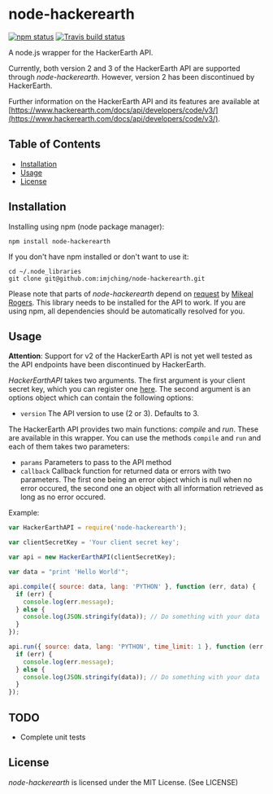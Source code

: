 # node-hackerearth

[![npm status](http://img.shields.io/npm/v/node-hackerearth.svg?style=flat-square)](https://www.npmjs.org/package/node-hackerearth) [![Travis build status](https://travis-ci.org/imjching/node-hackerearth.svg?branch=master&style=flat-square&label=travis)](https://travis-ci.org/imjching/node-hackerearth)

A node.js wrapper for the HackerEarth API.

Currently, both version 2 and 3 of the HackerEarth API are supported through *node-hackerearth*. However, version 2 has been discontinued by HackerEarth.

Further information on the HackerEarth API and its features are available at [https://www.hackerearth.com/docs/api/developers/code/v3/](https://www.hackerearth.com/docs/api/developers/code/v3/).

## Table of Contents

 * [Installation](#installation)
 * [Usage](#usage)
 * [License](#license)

## Installation

Installing using npm (node package manager):

    npm install node-hackerearth

If you don't have npm installed or don't want to use it:

    cd ~/.node_libraries
    git clone git@github.com:imjching/node-hackerearth.git

Please note that parts of *node-hackerearth* depend on [request](http://github.com/mikeal/request) by [Mikeal Rogers](http://github.com/mikeal). This library needs to be installed for the API to work. If you are using npm, all dependencies should be automatically resolved for you.

## Usage

**Attention**: Support for v2 of the HackerEarth API is not yet well tested as the API endpoints have been discontinued by HackerEarth.

*HackerEarthAPI* takes two arguments. The first argument is your client secret key, which you can register one [here](https://www.hackerearth.com/api/register/). The second argument is an options object which can contain the following options:

 * `version` The API version to use (2 or 3). Defaults to 3.

The HackerEarth API provides two main functions: *compile* and *run*. These are available in this wrapper. You can use the methods `compile` and `run` and each of them takes two parameters:

 * `params` Parameters to pass to the API method
 * `callback` Callback function for returned data or errors with two parameters. The first one being an error object which is null when no error occured, the second one an object with all information retrieved as long as no error occured.

Example:

```javascript
var HackerEarthAPI = require('node-hackerearth');

var clientSecretKey = 'Your client secret key';

var api = new HackerEarthAPI(clientSecretKey);

var data = "print 'Hello World'";

api.compile({ source: data, lang: 'PYTHON' }, function (err, data) {
  if (err) {
    console.log(err.message);
  } else {
    console.log(JSON.stringify(data)); // Do something with your data
  }
});

api.run({ source: data, lang: 'PYTHON', time_limit: 1 }, function (err, data) {
  if (err) {
    console.log(err.message);
  } else {
    console.log(JSON.stringify(data)); // Do something with your data
  }
});
```

## TODO
- Complete unit tests

## License

*node-hackerearth* is licensed under the MIT License. (See LICENSE)
